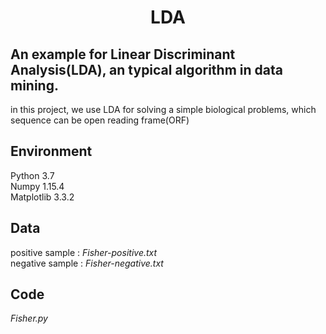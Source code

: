 <h1 align="center">LDA</h1>

## An example for Linear Discriminant Analysis(LDA), an typical algorithm in data mining.  
in this project, we use LDA for solving a simple biological problems, which sequence can be open reading frame(ORF)

## Environment
Python 3.7  
Numpy 1.15.4  
Matplotlib 3.3.2  
 
## Data
positive sample : *Fisher-positive.txt*  
negative sample : *Fisher-negative.txt*  

## Code
*Fisher.py*  
